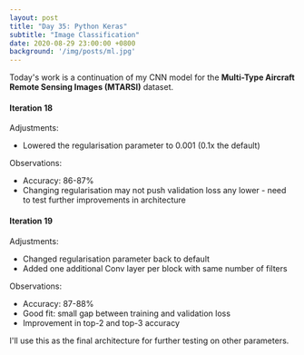 ```yaml
---
layout: post
title: "Day 35: Python Keras"
subtitle: "Image Classification"
date: 2020-08-29 23:00:00 +0800
background: '/img/posts/ml.jpg'
---
```


Today's work is a continuation of my CNN model for the **Multi-Type Aircraft Remote Sensing Images (MTARSI)** dataset.

#### Iteration 18
Adjustments:
* Lowered the regularisation parameter to 0.001 (0.1x the default)

Observations:
* Accuracy: 86-87%
* Changing regularisation may not push validation loss any lower - need to test further improvements in architecture

#### Iteration 19
Adjustments:
* Changed regularisation parameter back to default
* Added one additional Conv layer per block with same number of filters

Observations:
* Accuracy: 87-88%
* Good fit: small gap between training and validation loss
* Improvement in top-2 and top-3 accuracy

I'll use this as the final architecture for further testing on other parameters.